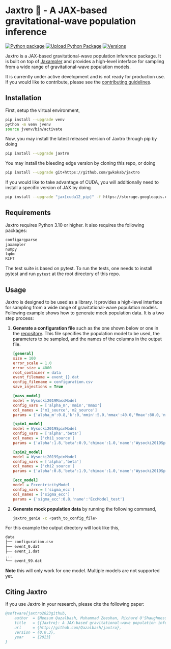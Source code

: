 # Jaxtro 🔭 - A JAX-based gravitational-wave population inference

[![Python package](https://github.com/Qazalbash/jaxtro/actions/workflows/python-package.yml/badge.svg)](https://github.com/Qazalbash/jaxtro/actions/workflows/python-package.yml)
[![Upload Python Package](https://github.com/Qazalbash/jaxtro/actions/workflows/python-publish.yml/badge.svg)](https://github.com/Qazalbash/jaxtro/actions/workflows/python-publish.yml)
[![Versions](https://img.shields.io/pypi/pyversions/jaxtro.svg)](https://pypi.org/project/jaxtro/)

Jaxtro is a JAX-based gravitational-wave population inference package. It is built on top
of [Jaxampler](https://github.com/Qazalbash/jaxampler) and provides a high-level interface for sampling from a wide
range of gravitational-wave population models.

It is currently under active development and is not ready for production use. If you would like to contribute, please
see the [contributing guidelines](CONTRIBUTING.md).

<!-- ## Features

- [x] 🚀 High-Performance Sampling: Leverage the power of JAX for high-speed, accurate sampling.
- [x] 🧩 Versatile Algorithms: A wide range of sampling methods to suit various applications.
- [x] 🔗 Easy Integration: Seamlessly integrates with existing JAX workflows. -->

## Installation

First, setup the virtual environment,

```bash
pip install --upgrade venv
python -m venv jvenv
source jvenv/bin/activate
```

Now, you may install the latest released version of Jaxtro through pip by doing

```bash
pip install --upgrade jaxtro
```

You may install the bleeding edge version by cloning this repo, or doing

```bash
pip install --upgrade git+https://github.com/gwkokab/jaxtro
```

If you would like to take advantage of CUDA, you will additionally need to install a specific version of JAX by doing

```bash
pip install --upgrade "jax[cuda12_pip]" -f https://storage.googleapis.com/jax-releases/jax_cuda_releases.html
```

## Requirements

Jaxtro requires Python 3.10 or higher. It also requires the following packages:

```bash
configargparse
jaxampler
numpy
tqdm
RIFT
```

The test suite is based on pytest. To run the tests, one needs to install pytest and run `pytest` at the root directory
of this repo.

## Usage

Jaxtro is designed to be used as a library. It provides a high-level interface for sampling from a wide range of
gravitational-wave population models. Following example shows how to generate mock population data. It is a two step
process:

1. **Generate a configuration file** such as the one shown below or one in the [repository](example_config.ini). This
   file specifies the population model to be used, the parameters to be sampled, and the names of the columns in the
   output file.

   ```ini
   [general]
   size = 100
   error_scale = 1.0
   error_size = 4000
   root_container = data
   event_filename = event_{}.dat
   config_filename = configuration.csv
   save_injections = True
   
   [mass_model]
   model = Wysocki2019MassModel
   config_vars = ['alpha_m','mmin','mmax']
   col_names = ['m1_source','m2_source']
   params = {'alpha_m':0.8,'k':0,'mmin':5.0,'mmax':40.0,'Mmax':80.0,'name':'Wysocki2019MassModel_test'}
   
   [spin1_model]
   model = Wysocki2019SpinModel
   config_vars = ['alpha','beta']
   col_names = ['chi1_source']
   params = {'alpha':1.8,'beta':0.9,'chimax':1.0,'name':'Wysocki2019SpinModel_test'}
   
   [spin2_model]
   model = Wysocki2019SpinModel
   config_vars = ['alpha','beta']
   col_names = ['chi2_source']
   params = {'alpha':0.8,'beta':1.9,'chimax':1.0,'name':'Wysocki2019SpinModel_test'}
   
   [ecc_model]
   model = EccentricityModel
   config_vars = ['sigma_ecc']
   col_names = ['sigma_ecc']
   params = {'sigma_ecc':0.8,'name':'EccModel_test'}
   ```

2. **Generate mock population data** by running the following command,

    ```bash
    jaxtro_genie -c <path_to_config_file>
    ```

For this example the output directory will look like this,

```bash
data
├── configuration.csv
├── event_0.dat
├── event_1.dat
...
└── event_99.dat
```

**Note** this will only work for one model. Multiple models are not supported yet.

## Citing Jaxtro

If you use Jaxtro in your research, please cite the following paper:

```bibtex
@software{jaxtro2023github,
    author  = {Meesum Qazalbash, Muhammad Zeeshan, Richard O'Shaughnessy},
    title   = {{Jaxtro}: A JAX-based gravitational-wave population inference},
    url     = {http://github.com/Qazalbash/jaxtro},
    version = {0.0.3},
    year    = {2023}
}
```
